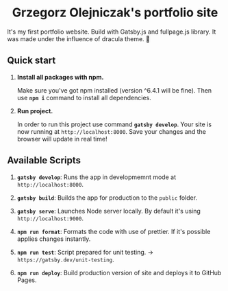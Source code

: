 <h1 align="center">
  Grzegorz Olejniczak's portfolio site
</h1>

It's my first portfolio website. Build with Gatsby.js and fullpage.js library. It was made under the influence of dracula theme. 🧛

## Quick start

1.  **Install all packages with npm.**

    Make sure you've got npm installed (version ^6.4.1 will be fine). Then use **`npm i`** command to install all dependencies. 

2.  **Run project.**

    In order to run this project use command **`gatsby develop`**. Your site is now running at `http://localhost:8000`. Save your changes and the browser will update in real time!


## Available Scripts

1.  **`gatsby develop`**: Runs the app in developmemnt mode at `http://localhost:8000`.

2.  **`gatsby build`**: Builds the app for production to the `public` folder.

3.  **`gatsby serve`**: Launches Node server locally. By default it's using `http://localhost:9000`.

4. **`npm run format`**: Formats the code with use of prettier. If it's possible applies changes instantly.

5.  **`npm run test`**: Script prepared for unit testing. -> `https://gatsby.dev/unit-testing`.

5.  **`npm run deploy`**: Build production version of site and deploys it to GitHub Pages.
